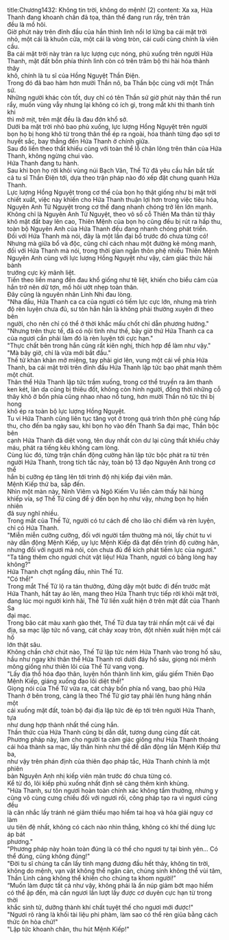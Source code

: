 title:Chương1432: Không tin trời, không do mệnh! (2)
content:
Xa xa, Hứa Thanh đang khoanh chân đả tọa, thân thể đang run rẩy, trên trán<br>đều là mồ hôi.<br>Giờ phút này trên đỉnh đầu của hắn thình lình nổi lơ lửng ba cái mặt trời<br>nhỏ, một cái là khuôn cửa, một cái là vòng tròn, cái cuối cùng chính là viên cầu.<br>Ba cái mặt trời này tràn ra lực lượng cực nóng, phủ xuống trên người Hứa<br>Thanh, mặt đất bốn phía thình lình còn có trên trăm bộ thi hài hóa thành thây<br>khô, chính là tu sĩ của Hồng Nguyệt Thần Điện.<br>Trong đó đã bao hàm hơn mười Thần nô, ba Thần bộc cùng với một Thần<br>sứ.<br>Những người khác còn tốt, duy chỉ có tên Thần sứ giờ phút này thân thể run<br>rẩy, muốn vùng vẫy nhưng lại không có ích gì, trong mắt khi thì thanh tỉnh khi<br>thì mờ mịt, trên mặt đều là đau đớn khổ sở.<br>Dưới ba mặt trời nhỏ bao phủ xuống, lực lượng Hồng Nguyệt trên người<br>bọn họ bị hong khô từ trong thân thể ép ra ngoài, hóa thành từng đạo sợi tơ<br>huyết sắc, bay thẳng đến Hứa Thanh ở chính giữa.<br>Sau đó liền theo thất khiếu cùng với toàn thể lỗ chân lông trên thân của Hứa<br>Thanh, không ngừng chui vào.<br>Hứa Thanh đang tu hành.<br>Sau khi bọn họ rời khỏi vùng núi Bạch Vân, Thế Tử đã yêu cầu hắn bắt tất<br>cả tu sĩ Thần Điện tới, dựa theo trận pháp nào đó xếp đặt chung quanh Hứa<br>Thanh.<br>Lực lượng Hồng Nguyệt trong cơ thể của bọn họ thật giống như bị mặt trời<br>chiết xuất, việc này khiến cho Hứa Thanh thuận lợi hơn trong việc tiêu hóa,<br>Nguyên Anh Tử Nguyệt trong cơ thể đang nhanh chóng trở lên lớn mạnh.<br>Không chỉ là Nguyên Anh Tử Nguyệt, theo vô số cỗ Thiên Ma thân từ thây<br>khô mặt đất bay lên cao, Thiên Mệnh của bọn họ cũng đều bị rút ra hấp thu,<br>toàn bộ Nguyên Anh của Hứa Thanh đều đang nhanh chóng phát triển.<br>Đối với Hứa Thanh mà nói, đây là một lần đại bổ trước đó chưa từng có!<br>Nhưng mà giữa bổ và độc, cũng chỉ cách nhau một đường kẻ mỏng manh,<br>đối với Hứa Thanh mà nói, trong thời gian ngắn thôn phệ nhiều Thiên Mệnh<br>Nguyên Anh cùng với lực lượng Hồng Nguyệt như vậy, cảm giác thức hải bành<br>trướng cực kỳ mãnh liệt.<br>Tiến theo liền mang đến đau khổ giống như tê liệt, khiến cho biểu cảm của<br>hắn trở nên dữ tợn, mồ hôi ướt nhẹp toàn thân.<br>Đây cũng là nguyên nhân Linh Nhi đau lòng.<br>"Nha đầu, Hứa Thanh ca ca của ngươi có tiềm lực cực lớn, nhưng mà trình<br>độ rèn luyện chưa đủ, sư tôn hắn hẳn là không phải thường xuyên đi theo bên<br>người, cho nên chỉ có thể ở thời khắc mấu chốt chỉ dẫn phương hướng."<br>"Nhưng trên thực tế, đã có nội tình như thế, bây giờ thứ Hứa Thanh ca ca<br>của ngươi cần phải làm đó là rèn luyện tới cực hạn."<br>"Thực chất bên trong hắn cũng rất kiên nghị, thích hợp để làm như vậy."<br>"Mà bây giờ, chỉ là vừa mới bắt đầu."<br>Thế tử khàn khàn mở miệng, tay phải giơ lên, vung một cái về phía Hứa<br>Thanh, ba cái mặt trời trên đỉnh đầu Hứa Thanh lập tức bạo phát mạnh thêm<br>một chút.<br>Thân thể Hứa Thanh lập tức trầm xuống, trong cơ thể truyền ra âm thanh<br>ken két, làn da cũng bị thiêu đốt, không còn hình người, đồng thời những cỗ<br>thây khô ở bốn phía cũng nhao nhao nổ tung, hơn mười Thần nô tức thì bị hong<br>khô ép ra toàn bộ lực lượng Hồng Nguyệt.<br>Tu vi Hứa Thanh cũng liên tục tăng vọt ở trong quá trình thôn phệ cùng hấp<br>thu, cho đến ba ngày sau, khi bọn họ vào đến Thanh Sa đại mạc, Thần bộc bên<br>cạnh Hứa Thanh đã diệt vong, tên duy nhất còn dư lại cũng thất khiếu chảy<br>máu, phát ra tiếng kêu không cam lòng.<br>Cùng lúc đó, từng trận chấn động cường hãn lập tức bộc phát ra từ trên<br>người Hứa Thanh, trong tích tắc này, toàn bộ 13 đạo Nguyên Anh trong cơ thể<br>hắn bị cưỡng ép tăng lên tới trình độ nhị kiếp đại viên mãn.<br>Mệnh Kiếp thứ ba, sắp đến.<br>Nhìn một màn này, Ninh Viêm và Ngô Kiếm Vu liền cảm thấy hãi hùng<br>khiếp vía, sợ Thế Tử cũng để ý đến bọn họ như vậy, nhưng bọn họ hiển nhiên<br>đã suy nghĩ nhiều.<br>Trong mắt của Thế Tử, người có tư cách để cho lão chỉ điểm và rèn luyện,<br>chỉ có Hứa Thanh.<br>"Miễn miễn cưỡng cưỡng, đối với người tầm thường mà nói, lấy chút tu vi<br>này dẫn động Mệnh Kiếp, uy lực Mệnh Kiếp đã đạt đến trình độ cường hãn,<br>nhưng đối với ngươi mà nói, còn chưa đủ để kích phát tiềm lực của ngươi."<br>"Ta tăng thêm cho ngươi chút vật liệu! Hứa Thanh, ngươi có bằng lòng hay<br>không?"<br>Hứa Thanh chợt ngẩng đầu, nhìn Thế Tử.<br>"Có thể!"<br>Trong mắt Thế Tử lộ ra tán thưởng, đứng dậy một bước đi đến trước mặt<br>Hứa Thanh, hất tay áo lên, mang theo Hứa Thanh trực tiếp rời khỏi mặt trời,<br>đang lúc mọi người kinh hãi, Thế Tử liền xuất hiện ở trên mặt đất của Thanh Sa<br>đại mạc.<br>Trong bão cát màu xanh gào thét, Thế Tử đưa tay trái nhấn một cái về đại<br>địa, sa mạc lập tức nổ vang, cát chảy xoay tròn, đột nhiên xuất hiện một cái hố<br>lớn thật sâu.<br>Không chần chờ chút nào, Thế Tử lập tức ném Hứa Thanh vào trong hố sâu,<br>hầu như ngay khi thân thể Hứa Thanh rơi dưới đáy hố sâu, giọng nói mênh<br>mông giống như thiên lôi của Thế Tử vang vọng.<br>"Lấy địa thổ hóa đạo thân, luyện hồn thành linh kim, giấu giếm Thiên Đạo<br>Mệnh Kiếp, giáng xuống đạo lôi diệt thế!"<br>Giọng nói của Thế Tử vừa ra, cát chảy bốn phía nổ vang, bao phủ Hứa<br>Thanh ở bên trong, càng là theo Thế Tử giơ tay phải lên hung hăng nhấn một<br>cái xuống mặt đất, toàn bộ đại địa lập tức đè ép tới trên người Hứa Thanh, tựa<br>như dung hợp thành nhất thể cùng hắn.<br>Thần thức của Hứa Thanh cũng bị dẫn dắt, tương dung cùng đất cát.<br>Phương pháp này, làm cho người ta cảm giác giống như Hứa Thanh thoáng<br>cái hóa thành sa mạc, lấy thân hình như thế để dẫn động lần Mệnh Kiếp thứ ba,<br>như vậy trên phán định của thiên đạo pháp tắc, Hứa Thanh chính là một phiên<br>bản Nguyên Anh nhị kiếp viên mãn trước đó chưa từng có.<br>Kể từ đó, lôi kiếp phủ xuống nhất định sẽ càng thêm kinh khủng.<br>"Hứa Thanh, sư tôn ngươi hoàn toàn chính xác không tầm thường, nhưng y<br>cũng vô cùng cưng chiều đối với ngươi rồi, công pháp tạo ra vì ngươi cũng đều<br>là cân nhắc lấy tránh né giảm thiểu mạo hiểm tai hoạ và hóa giải nguy cơ làm<br>ưu tiên đệ nhất, không có cách nào nhìn thẳng, không có khí thế dùng lực áp bát<br>phương."<br>"Phương pháp này hoàn toàn đúng là có thể cho ngươi tự tại bình yên... Có<br>thể đúng, cũng không đúng!"<br>"Đời tu sĩ chúng ta cần lấy tính mạng đương đầu hết thảy, không tin trời,<br>không do mệnh, vạn vật không thể ngăn cản, chúng sinh không thể vùi tâm,<br>Thần Linh càng không thể khiến cho chúng ta khom người!”<br>“Muốn làm được tất cả như vậy, không phải là ẩn núp giảm bớt mạo hiểm<br>có thể ập đến, mà cần ngươi lần lượt lấy được cơ duyên cực hạn từ trong thời<br>khắc sinh tử, dưỡng thành khí chất tuyệt thế cho ngươi mới được!"<br>"Ngươi rõ ràng là khối tài liệu phi phàm, làm sao có thể rèn giũa bằng cách<br>thức ôn hòa chứ!"<br>"Lập tức khoanh chân, thu hút Mệnh Kiếp!"